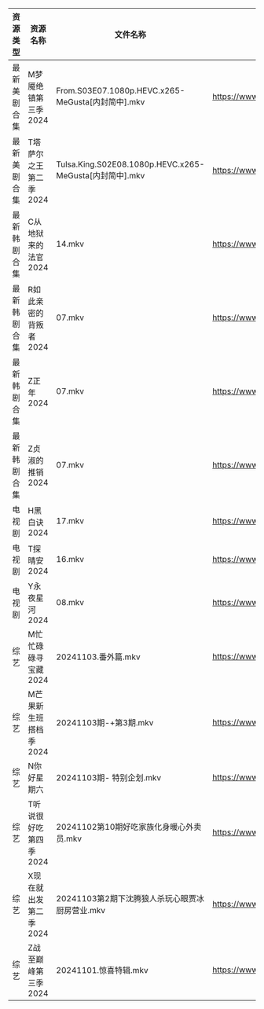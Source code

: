 | 资源类型   | 资源名称          | 文件名称                                                | 分享链接                                 | 更新时间                |
| ------ | ------------- | --------------------------------------------------- | ------------------------------------ | ------------------- |
| 最新美剧合集 | M梦魇绝镇第三季2024  | From.S03E07.1080p.HEVC.x265-MeGusta[内封简中].mkv       | https://www.alipan.com/s/eGcFxGtMg8K | 2024-11-03 16:06:02 |
| 最新美剧合集 | T塔萨尔之王第二季2024 | Tulsa.King.S02E08.1080p.HEVC.x265-MeGusta[内封简中].mkv | https://www.alipan.com/s/wvcFbATbFwX | 2024-11-03 16:06:28 |
| 最新韩剧合集 | C从地狱来的法官2024  | 14.mkv                                              | https://www.alipan.com/s/edr92CPHnET | 2024-11-03 00:05:08 |
| 最新韩剧合集 | R如此亲密的背叛者2024 | 07.mkv                                              | https://www.alipan.com/s/XPaiCBQqD2E | 2024-11-03 00:06:26 |
| 最新韩剧合集 | Z正年2024       | 07.mkv                                              | https://www.alipan.com/s/sTneuapS1wk | 2024-11-03 00:06:59 |
| 最新韩剧合集 | Z贞淑的推销2024    | 07.mkv                                              | https://www.alipan.com/s/h5xmVkTJtTV | 2024-11-03 00:07:02 |
| 电视剧    | H黑白诀2024      | 17.mkv                                              | https://www.alipan.com/s/6z8TkkXMQkW | 2024-11-03 14:05:34 |
| 电视剧    | T探晴安2024      | 16.mkv                                              | https://www.alipan.com/s/BScPfWednTi | 2024-11-03 14:06:34 |
| 电视剧    | Y永夜星河2024     | 08.mkv                                              | https://www.alipan.com/s/torupuzCfzz | 2024-11-03 19:06:36 |
| 综艺     | M忙忙碌碌寻宝藏2024  | 20241103.番外篇.mkv                                    | https://www.alipan.com/s/TtfyudAgS8v | 2024-11-03 16:07:16 |
| 综艺     | M芒果新生班搭档季2024 | 20241103期-+第3期.mkv                                  | https://www.alipan.com/s/xnGaC7WzgLK | 2024-11-03 14:07:35 |
| 综艺     | N你好星期六        | 20241103期- 特别企划.mkv                                 | https://www.alipan.com/s/V89qnjC6T3z | 2024-11-03 16:07:28 |
| 综艺     | T听说很好吃第四季2024 | 20241102第10期好吃家族化身暖心外卖员.mkv                         | https://www.alipan.com/s/nf8ZxzTQNmB | 2024-11-03 00:08:18 |
| 综艺     | X现在就出发第二季2024 | 20241103第2期下沈腾狼人杀玩心眼贾冰厨房营业.mkv                      | https://www.alipan.com/s/YwguExbkfUt | 2024-11-03 14:08:35 |
| 综艺     | Z战至巅峰第三季2024  | 20241101.惊喜特辑.mkv                                   | https://www.alipan.com/s/5yE689QzaiL | 2024-11-03 14:08:48 |
